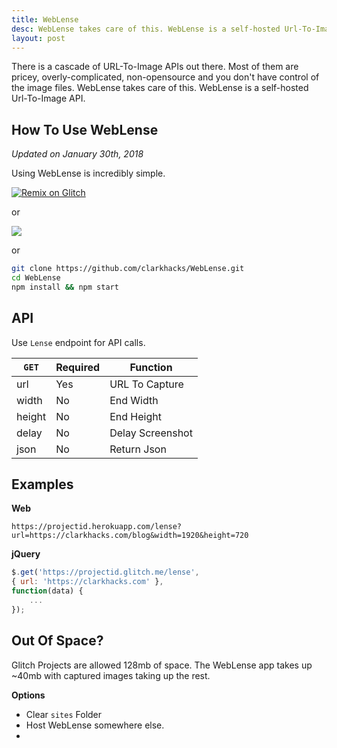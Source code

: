 ```yaml
---
title: WebLense
desc: WebLense takes care of this. WebLense is a self-hosted Url-To-Image API.
layout: post
---
```

There is a cascade of URL-To-Image APIs out there. Most of them are pricey, overly-complicated, non-opensource and you don't have control of the image files. WebLense takes care of this. WebLense is a self-hosted Url-To-Image API.
<!-- more -->
## How To Use WebLense
_Updated on January 30th, 2018_

Using WebLense is incredibly simple.

<a href="https://glitch.com/edit/#!/import/github/clarkhacks/WebLense"><img src="https://cdn.glitch.com/2703baf2-b643-4da7-ab91-7ee2a2d00b5b%2Fremix-button.svg" alt="Remix on Glitch" class="image-button"></a>

or

<a href="https://heroku.com/deploy?template=https://github.com/clarkhacks/WebLense"><img src="https://www.herokucdn.com/deploy/button.svg" class="image-button"></a>

or

```bash
git clone https://github.com/clarkhacks/WebLense.git
cd WebLense
npm install && npm start
```

## API

Use `Lense` endpoint for API calls.


|     `GET`     | Required |     Function     |
| ------------- | -------- | ---------------- |
|      url      |    Yes   |  URL To Capture  |
|    width      |     No   |     End Width    |
|    height     |     No   |     End Height   |
|    delay      |     No   | Delay Screenshot |
|     json      |     No   |    Return Json   |

## Examples
__Web__

```text
https://projectid.herokuapp.com/lense?url=https://clarkhacks.com/blog&width=1920&height=720
```

__jQuery__
```javascript
$.get('https://projectid.glitch.me/lense',
{ url: 'https://clarkhacks.com' },
function(data) {
    ...
});
```
## Out Of Space?

Glitch Projects are allowed 128mb of space. The WebLense app takes up ~40mb with captured images taking up the rest.

__Options__
 * Clear `sites` Folder
 * Host WebLense somewhere else.
 * 